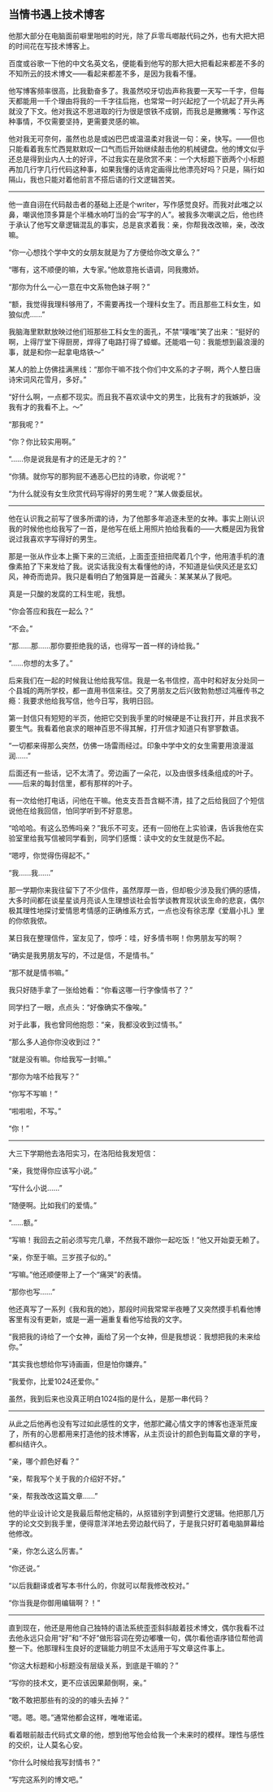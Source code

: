 当情书遇上技术博客
---

他那大部分在电脑面前噼里啪啦的时光，除了乒零乓啷敲代码之外，也有大把大把的时间花在写技术博客上。

百度或谷歌一下他的中文名英文名，便能看到他写的那大把大把看起来都差不多的不知所云的技术博文——看起来都差不多，是因为我看不懂。

他写博客频率很高，比我勤奋多了。我虽然咬牙切齿声称我要一天写一千字，但每天都能用一千个理由将我的一千字往后拖，也常常一时兴起挖了一个坑起了开头再就没了下文。他对我这不思进取的行为很是恨铁不成钢，而我总是撇撇嘴：写作这种事情，不仅需要坚持，更需要灵感的嘛。

他对我无可奈何，虽然也总是或凶巴巴或温温柔对我说一句：亲，快写。——但也只能看着我东忙西晃默默叹一口气而后开始继续敲击他的机械键盘。他的博文似乎还总是得到业内人士的好评，不过我实在是欣赏不来：一个大标题下嵌两个小标题再加几行字几行代码这种事，如果我懂的话肯定画得比他漂亮好吗？只是，隔行如隔山，我也只能对着他前言不搭后语的行文逻辑苦笑。

------

他一直自诩在代码敲击者的基础上还是个writer，写作感觉良好。而我对此嗤之以鼻，嘲讽他顶多算是个半桶水响叮当的会“写字的人”。被我多次嘲讽之后，他也终于承认了他写文章逻辑混乱的事实，总是哀求着我：亲，你帮我改改嘛，亲，改改嘛。

“你一心想找个学中文的女朋友就是为了方便给你改文章么？”

“哪有，这不顺便的嘛，大专家。”他故意拖长语调，同我撒娇。

“那你为什么一心一意在中文系物色妹子啊？”

“额，我觉得我理科够用了，不需要再找一个理科女生了。而且那些工科女生，如狼似虎…...”

我脑海里默默放映过他们班那些工科女生的面孔，不禁“噗嗤”笑了出来：“挺好的啊，上得厅堂下得厨房，焊得了电路打得了蟑螂。还能唱一句：我能想到最浪漫的事，就是和你一起拿电烙铁～”

某人的脸上仿佛挂满黑线：“那你干嘛不找个你们中文系的才子啊，两个人整日唐诗宋词风花雪月，多好。”

“好什么啊，一点都不现实。而且我不喜欢读中文的男生，比我有才的我嫉妒，没我有才的我看不上。～”

“那我呢？”

“你？你比较实用啊。”

“…...你是说我是有才的还是无才的？”

“你猜。就你写的那狗屁不通恶心巴拉的诗歌，你说呢？”

“为什么就没有女生欣赏代码写得好的男生呢？”某人做委屈状。

------

他在认识我之前写了很多所谓的诗，为了他那多年追逐未至的女神。事实上刚认识我的时候他也给我写了一首，是他写在纸上用照片拍给我看的——大概是因为我曾说过我喜欢字写得好的男生。

那是一张从作业本上撕下来的三流纸，上面歪歪扭扭爬着几个字，他用渣手机的渣像素拍了下来发给了我。说实话我没有太看懂他的诗，不知道是仙侠风还是玄幻风，神奇而诡异。我只是看明白了勉强算是一首藏头：某某某从了我吧。

真是一只酸的发腐的工科生呢，我想。

“你会答应和我在一起么？”

“不会。”

“那……那……那你要拒绝我的话，也得写一首一样的诗给我。”

“……你想的太多了。”


后来我们在一起的时候我让他给我写信。我是一名书信控，高中时和好友分处同一个县城的两所学校，都一直用书信来往。交了男朋友之后兴致勃勃想过鸿雁传书之瘾：我要求他给我写信，他今日写，我明日回。

第一封信只有短短的半页，他把它交到我手里的时候硬是不让我打开，并且求我不要生气。我看着他哀求的眼神百思不得其解，打开信才知道只有寥寥数语。

“一切都来得那么突然，仿佛一场雷雨经过。印象中学中文的女生需要用浪漫滋润……”

后面还有一些话，记不太清了。旁边画了一朵花，以及由很多线条组成的叶子。——后来的每封信里，都有那样的叶子。

有一次给他打电话，问他在干嘛。他支支吾吾含糊不清，挂了之后给我回了个短信说他在给我回信，怕同学听到不好意思。

“哈哈哈。有这么恐怖吗亲？”我乐不可支。还有一回他在上实验课，告诉我他在实验室里给我写信被同学看到，同学们感慨：读中文的女生就是伤不起。

“嗯哼，你觉得伤得起不。”

“我…...我...…”

那一学期你来我往留下了不少信件，虽然厚厚一沓，但却极少涉及我们俩的感情，大多时间都在谈星星谈月亮谈人生理想谈社会哲学谈教育现状谈生命的悲哀，偶尔极其理性地探讨爱情思考情感的正确维系方式，一点也没有徐志摩《爱眉小扎》里的你侬我侬。

某日我在整理信件，室友见了，惊呼：哇，好多情书啊！你男朋友写的啊？

“确实是我男朋友写的，不过是信，不是情书。”

“那不就是情书嘛。”

我只好随手拿了一张给她看：“你看这哪一行字像情书了？”

同学扫了一眼，点点头：“好像确实不像唉。”

对于此事，我也曾同他抱怨：“亲，我都没收到过情书。”

“那么多人追你你没收到过？”

“就是没有嘛。你给我写一封嘛。”

“那你为啥不给我写？”

“你写不写嘛！”

“啦啦啦，不写。”

“你！”

------

大三下学期他去洛阳实习，在洛阳给我发短信：

“亲，我觉得你应该写小说。”

“写什么小说…...”

“随便啊。比如我们的爱情。”

“...…额。”

“写嘛！我回去之前必须写完几章，不然我不跟你一起吃饭！”他又开始耍无赖了。

“亲，你至于嘛。三岁孩子似的。”

“写嘛。”他还顺便带上了一个“痛哭”的表情。

“那你也写…...”

他还真写了一系列《我和我的她》，那段时间我常常半夜睡了又突然摸手机看他博客里有没有更新，或是一遍一遍重复看他写给我的文字。

“我把我的诗给了一个女神，画给了另一个女神，但是我想说：我想把我的未来给你。”

“其实我也想给你写诗画画，但是怕你嫌弃。”

“我爱你，比爱1024还爱你。”

虽然，我到后来也没真正明白1024指的是什么，是那一串代码？

------

从此之后他再也没有写过如此感性的文字，他那贮藏心情文字的博客也逐渐荒废了，所有的心思都用来打造他的技术博客，从主页设计的颜色到每篇文章的字号，都纠结许久。

“亲，哪个颜色好看？”

“亲，帮我写个关于我的介绍好不好。”

“亲，帮我改改这篇文章…...”

他的毕业设计论文是我最后帮他定稿的，从抠错别字到调整行文逻辑。他把那几万字的论文交到我手里，便得意洋洋地去旁边敲代码了，于是我只好盯着电脑屏幕给他修改。

“亲，你怎么这么厉害。”

“你还说。”

“以后我翻译或者写本书什么的，你就可以帮我修改校对。”

“你当我是你御用编辑啊？！”

------

直到现在，他还是用他自己独特的语法系统歪歪斜斜敲着技术博文，偶尔我看不过去他永远只会用“好”和“不好”做形容词在旁边嘟囔一句，偶尔看他语序错位帮他调整一下。他那理科生良好的逻辑能力明显不太适用于写文章这件事上。

“你这大标题和小标题没有层级关系，到底是干嘛的？”

“写你的技术文，更不应该因果颠倒啊，亲。”

“敢不敢把那些有的没的的噱头去掉？”

“嗯。嗯。嗯。”通常他都会这样，唯唯诺诺。

看着眼前敲击代码式文章的他，想到他写他会给我一个未来时的模样。理性与感性的交织，让人莫名心安。

“你什么时候给我写封情书？”

“写完这系列的博文吧。” 

